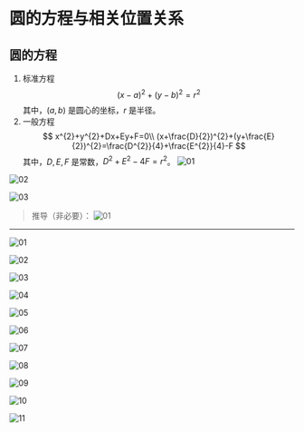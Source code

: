 # 圆的方程与相关位置关系

## 圆的方程

1. 标准方程
   $$
   (x-a)^{2}+(y-b)^{2}=r^{2}
   $$
   其中，$(a,b)$ 是圆心的坐标，$r$ 是半径。
2. 一般方程
   $$
   x^{2}+y^{2}+Dx+Ey+F=0\\
   (x+\frac{D}{2})^{2}+(y+\frac{E}{2})^{2}=\frac{D^{2}}{4}+\frac{E^{2}}{4}-F
   $$
   其中，$D,E,F$ 是常数，$D^{2}+E^{2}-4F=r^{2}$。
![01](image-2.png)

![02](image-5.png)

![03](image-10.png)

> 推导（非必要）：
> ![01](image-9.png)



****

![01](image.png)

![02](image-1.png)

![03](image-3.png)

![04](image-4.png)

![05](image-6.png)

![06](image-7.png)

![07](image-11.png)

![08](image-12.png)

![09](image-13.png)

![10](image-14.png)

![11](image-16.png)